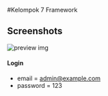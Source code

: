 #Kelompok 7 Framework

## Screenshots

![preview img](/preview.png)

#### Login

-   email = admin@example.com
-   password = 123
